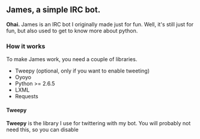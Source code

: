 ## James, a simple IRC bot.

**Ohai.** James is an IRC bot I originally made just for fun.
Well, it's still just for fun, but also used to get to know
more about python.

### How it works

To make James work, you need a couple of libraries.

* Tweepy (optional, only if you want to enable tweeting)
* Oyoyo
* Python >= 2.6.5
* LXML
* Requests

#### Tweepy

**Tweepy** is the library I use for twittering with my bot. You will probably not need this, so you can disable 
